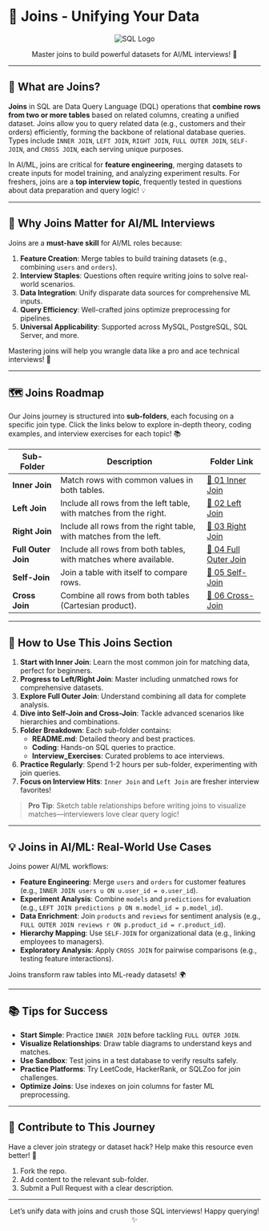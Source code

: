 # 🔗 Joins - Unifying Your Data

<div align="center">
  <img src="https://img.shields.io/badge/SQL-4479A1?style=for-the-badge&logo=postgresql&logoColor=white" alt="SQL Logo" />
</div>

<p align="center">Master joins to build powerful datasets for AI/ML interviews! 🚀</p>

---

## 🌟 What are Joins?

**Joins** in SQL are Data Query Language (DQL) operations that **combine rows from two or more tables** based on related columns, creating a unified dataset. Joins allow you to query related data (e.g., customers and their orders) efficiently, forming the backbone of relational database queries. Types include `INNER JOIN`, `LEFT JOIN`, `RIGHT JOIN`, `FULL OUTER JOIN`, `SELF-JOIN`, and `CROSS JOIN`, each serving unique purposes.

In AI/ML, joins are critical for **feature engineering**, merging datasets to create inputs for model training, and analyzing experiment results. For freshers, joins are a **top interview topic**, frequently tested in questions about data preparation and query logic! 💡

---

## 🎯 Why Joins Matter for AI/ML Interviews

Joins are a **must-have skill** for AI/ML roles because:

1. **Feature Creation**: Merge tables to build training datasets (e.g., combining `users` and `orders`).
2. **Interview Staples**: Questions often require writing joins to solve real-world scenarios.
3. **Data Integration**: Unify disparate data sources for comprehensive ML inputs.
4. **Query Efficiency**: Well-crafted joins optimize preprocessing for pipelines.
5. **Universal Applicability**: Supported across MySQL, PostgreSQL, SQL Server, and more.

Mastering joins will help you wrangle data like a pro and ace technical interviews! 🌟

---

## 🗺️ Joins Roadmap

Our Joins journey is structured into **sub-folders**, each focusing on a specific join type. Click the links below to explore in-depth theory, coding examples, and interview exercises for each topic! 📚

| Sub-Folder | Description | Folder Link |
|------------|-------------|-------------|
| **Inner Join** | Match rows with common values in both tables. | [📂 01 Inner Join](./01%20Inner%20Join) |
| **Left Join** | Include all rows from the left table, with matches from the right. | [📂 02 Left Join](./02%20Left%20Join) |
| **Right Join** | Include all rows from the right table, with matches from the left. | [📂 03 Right Join](./03%20Right%20Join) |
| **Full Outer Join** | Include all rows from both tables, with matches where available. | [📂 04 Full Outer Join](./04%20Full%20Outer%20Join) |
| **Self-Join** | Join a table with itself to compare rows. | [📂 05 Self-Join](./05%20Self-Join) |
| **Cross Join** | Combine all rows from both tables (Cartesian product). | [📂 06 Cross-Join](./06%20Cross-Join) |

---

## 🚀 How to Use This Joins Section

1. **Start with Inner Join**: Learn the most common join for matching data, perfect for beginners.
2. **Progress to Left/Right Join**: Master including unmatched rows for comprehensive datasets.
3. **Explore Full Outer Join**: Understand combining all data for complete analysis.
4. **Dive into Self-Join and Cross-Join**: Tackle advanced scenarios like hierarchies and combinations.
5. **Folder Breakdown**: Each sub-folder contains:
   - **README.md**: Detailed theory and best practices.
   - **Coding**: Hands-on SQL queries to practice.
   - **Interview_Exercises**: Curated problems to ace interviews.
6. **Practice Regularly**: Spend 1-2 hours per sub-folder, experimenting with join queries.
7. **Focus on Interview Hits**: `Inner Join` and `Left Join` are fresher interview favorites!

> **Pro Tip**: Sketch table relationships before writing joins to visualize matches—interviewers love clear query logic!

---

## 💡 Joins in AI/ML: Real-World Use Cases

Joins power AI/ML workflows:

- **Feature Engineering**: Merge `users` and `orders` for customer features (e.g., `INNER JOIN users u ON u.user_id = o.user_id`).
- **Experiment Analysis**: Combine `models` and `predictions` for evaluation (e.g., `LEFT JOIN predictions p ON m.model_id = p.model_id`).
- **Data Enrichment**: Join `products` and `reviews` for sentiment analysis (e.g., `FULL OUTER JOIN reviews r ON p.product_id = r.product_id`).
- **Hierarchy Mapping**: Use `SELF-JOIN` for organizational data (e.g., linking employees to managers).
- **Exploratory Analysis**: Apply `CROSS JOIN` for pairwise comparisons (e.g., testing feature interactions).

Joins transform raw tables into ML-ready datasets! 🌍

---

## 📚 Tips for Success

- **Start Simple**: Practice `INNER JOIN` before tackling `FULL OUTER JOIN`.
- **Visualize Relationships**: Draw table diagrams to understand keys and matches.
- **Use Sandbox**: Test joins in a test database to verify results safely.
- **Practice Platforms**: Try LeetCode, HackerRank, or SQLZoo for join challenges.
- **Optimize Joins**: Use indexes on join columns for faster ML preprocessing.

---

## 🤝 Contribute to This Journey

Have a clever join strategy or dataset hack? Help make this resource even better! 🌟
1. Fork the repo.
2. Add content to the relevant sub-folder.
3. Submit a Pull Request with a clear description.

---

<div align="center">
  <p>Let’s unify data with joins and crush those SQL interviews! Happy querying! ✨</p>
</div>